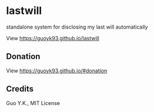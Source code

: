 # lastwill

standalone system for disclosing my last will automatically

View <https://guoyk93.github.io/lastwill>

## Donation

View <https://guoyk93.github.io/#donation>

## Credits

Guo Y.K., MIT License
